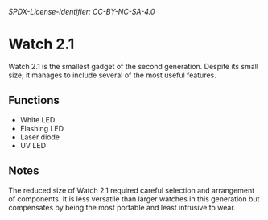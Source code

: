 *SPDX-License-Identifier: CC-BY-NC-SA-4.0*

# Watch 2.1

Watch 2.1 is the smallest gadget of the second generation. Despite its small size, it manages to include several of the most useful features.

## Functions

- White LED
- Flashing LED
- Laser diode
- UV LED

## Notes

The reduced size of Watch 2.1 required careful selection and arrangement of components. It is less versatile than larger watches in this generation but compensates by being the most portable and least intrusive to wear.